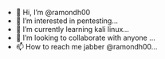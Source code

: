 - 👋 Hi, I’m @ramondh00
- 👀 I’m interested in pentesting...
- 🌱 I’m currently learning kali linux...
- 💞️ I’m looking to collaborate with anyone ...
- 📫 How to reach me jabber @ramondh00...

<!---
ramondh00/ramondh00 is a ✨ special ✨ repository because its `README.md` (this file) appears on your GitHub profile.
You can click the Preview link to take a look at your changes.
--->
